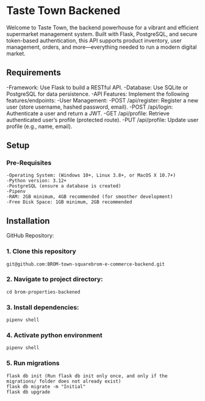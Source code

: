 # Taste Town Backened

Welcome to Taste Town, the backend powerhouse for a vibrant and efficient supermarket management system. Built with Flask, PostgreSQL, and secure token-based authentication, this API supports product inventory, user management, orders, and more—everything needed to run a modern digital market.

## Requirements
   -Framework: Use Flask to build a RESTful API.
   -Database: Use SQLite or PostgreSQL for data persistence.
   -API Features: Implement the following features/endpoints:
    -User Management:
        -POST /api/register: Register a new user (store username, hashed password, email).
        -POST /api/login: Authenticate a user and return a JWT.
        -GET /api/profile: Retrieve authenticated user’s profile (protected route).
        -PUT /api/profile: Update user profile (e.g., name, email).

## Setup

### Pre-Requisites
    -Operating System: (Windows 10+, Linux 3.8+, or MacOS X 10.7+)
    -Python version: 3.12+
    -PostgreSQL (ensure a database is created)
    -Pipenv
    -RAM: 2GB minimum, 4GB recommended (for smoother development)
    -Free Disk Space: 1GB minimum, 2GB recommended


## Installation 

GitHub Repository:
### 1. Clone this repository
    git@github.com:BROM-town-squarebrom-e-commerce-backend.git

### 2. Navigate to project directory:
    cd brom-properties-backened

### 3. Install dependencies:
    pipenv shell

### 4. Activate python environment
    pipenv shell

### 5. Run migrations 
    flask db init (Run flask db init only once, and only if the migrations/ folder does not already exist)
    flask db migrate -m "Initial"
    flask db upgrade


